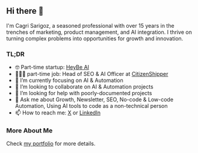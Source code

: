 ## Hi there 👋

I'm Cagri Sarigoz, a seasoned professional with over 15 years in the trenches of marketing, product management, and AI integration. I thrive on turning complex problems into opportunities for growth and innovation.

### TL;DR

- 🤓 Part-time startup: [HeyBe AI](https://heybe.ai/)
- 🧑🏻‍💻 part-time job: Head of SEO & AI Officer at [CitizenShipper](https://citizenshipper.com)
- 🌱 I’m currently focusing on AI & Automation
- 👯 I’m looking to collaborate on AI & Automation projects
- 🤔 I’m looking for help with poorly-documented projects
- 💬 Ask me about Growth, Newsletter, SEO, No-code & Low-code Automation, Using AI tools to code as a non-technical person
- 📫 How to reach me: [X](https://twitter.com/intent/follow?ref_src=twterm^follow|twgr^cagrisarigoz&region=follow_link&screen_name=cagrisarigoz) or [LinkedIn](https://www.linkedin.com/in/cagrisarigoz)

### More About Me

Check [my portfolio](https://cagrisarigoz.com/portfolio/) for more details.
